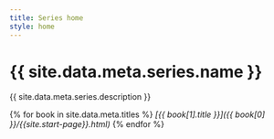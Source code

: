 ```yaml
---
title: Series home
style: home
---
```


# {{ site.data.meta.series.name }}

{{ site.data.meta.series.description }}

{% for book in site.data.meta.titles %}
*[{{ book[1].title }}]({{ book[0] }}/{{site.start-page}}.html)*
{% endfor %}
